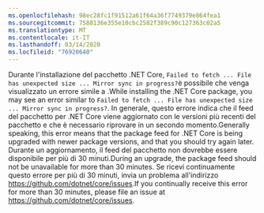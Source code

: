 ```yaml
---
ms.openlocfilehash: 98ec28fc1f91512a61f64a36f7749379e864fea1
ms.sourcegitcommit: 7588136e355e10cbc2582f389c90c127363c02a5
ms.translationtype: MT
ms.contentlocale: it-IT
ms.lasthandoff: 03/14/2020
ms.locfileid: "76920640"
---
```


<span data-ttu-id="cd5ef-101">Durante l'installazione del pacchetto .NET Core, `Failed to fetch ... File has unexpected size ... Mirror sync in progress?`è possibile che venga visualizzato un errore simile a .</span><span class="sxs-lookup"><span data-stu-id="cd5ef-101">While installing the .NET Core package, you may see an error similar to `Failed to fetch ... File has unexpected size ... Mirror sync in progress?`.</span></span> <span data-ttu-id="cd5ef-102">In generale, questo errore indica che il feed del pacchetto per .NET Core viene aggiornato con le versioni più recenti del pacchetto e che è necessario riprovare in un secondo momento.</span><span class="sxs-lookup"><span data-stu-id="cd5ef-102">Generally speaking, this error means that the package feed for .NET Core is being upgraded with newer package versions, and that you should try again later.</span></span> <span data-ttu-id="cd5ef-103">Durante un aggiornamento, il feed del pacchetto non dovrebbe essere disponibile per più di 30 minuti.</span><span class="sxs-lookup"><span data-stu-id="cd5ef-103">During an upgrade, the package feed should not be unavailable for more than 30 minutes.</span></span> <span data-ttu-id="cd5ef-104">Se ricevi continuamente questo errore per più di 30 minuti, invia un problema all'indirizzo <https://github.com/dotnet/core/issues>.</span><span class="sxs-lookup"><span data-stu-id="cd5ef-104">If you continually receive this error for more than 30 minutes, please file an issue at <https://github.com/dotnet/core/issues>.</span></span>
